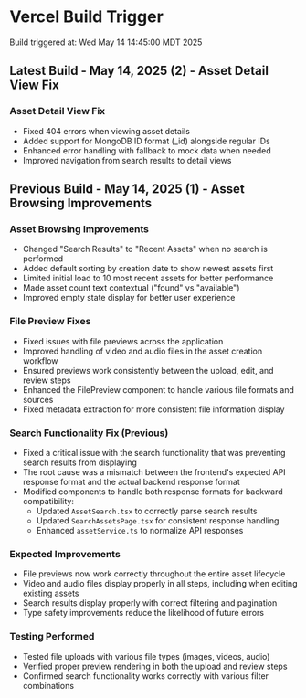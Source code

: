 # Vercel Build Trigger

Build triggered at: Wed May 14 14:45:00 MDT 2025

## Latest Build - May 14, 2025 (2) - Asset Detail View Fix

### Asset Detail View Fix
- Fixed 404 errors when viewing asset details
- Added support for MongoDB ID format (_id) alongside regular IDs
- Enhanced error handling with fallback to mock data when needed
- Improved navigation from search results to detail views

## Previous Build - May 14, 2025 (1) - Asset Browsing Improvements

### Asset Browsing Improvements

- Changed "Search Results" to "Recent Assets" when no search is performed
- Added default sorting by creation date to show newest assets first
- Limited initial load to 10 most recent assets for better performance
- Made asset count text contextual ("found" vs "available")
- Improved empty state display for better user experience

### File Preview Fixes

- Fixed issues with file previews across the application
- Improved handling of video and audio files in the asset creation workflow
- Ensured previews work consistently between the upload, edit, and review steps
- Enhanced the FilePreview component to handle various file formats and sources
- Fixed metadata extraction for more consistent file information display

### Search Functionality Fix (Previous)

- Fixed a critical issue with the search functionality that was preventing search results from displaying
- The root cause was a mismatch between the frontend's expected API response format and the actual backend response format
- Modified components to handle both response formats for backward compatibility:
  - Updated `AssetSearch.tsx` to correctly parse search results
  - Updated `SearchAssetsPage.tsx` for consistent response handling
  - Enhanced `assetService.ts` to normalize API responses

### Expected Improvements

- File previews now work correctly throughout the entire asset lifecycle
- Video and audio files display properly in all steps, including when editing existing assets
- Search results display properly with correct filtering and pagination
- Type safety improvements reduce the likelihood of future errors

### Testing Performed

- Tested file uploads with various file types (images, videos, audio)
- Verified proper preview rendering in both the upload and review steps
- Confirmed search functionality works correctly with various filter combinations

